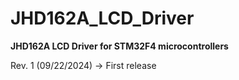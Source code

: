 # JHD162A_LCD_Driver
**JHD162A LCD Driver for STM32F4 microcontrollers**

Rev. 1 (09/22/2024) -> First release
